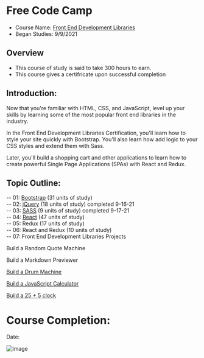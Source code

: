 # Free Code Camp
* Course Name: [Front End Development Libraries](https://www.freecodecamp.org/learn/front-end-development-libraries/)
* Began Studies: 9/9/2021

## Overview
* This course of study is said to take 300 hours to earn. 
* This course gives a certifricate upon successful completion

## Introduction:
Now that you're familiar with HTML, CSS, and JavaScript, level up your skills by learning some of the most popular front end libraries in the industry.

In the Front End Development Libraries Certification, you'll learn how to style your site quickly with Bootstrap. You'll also learn how add logic to your CSS styles and extend them with Sass.

Later, you'll build a shopping cart and other applications to learn how to create powerful Single Page Applications (SPAs) with React and Redux.


## Topic Outline: 
-- 01: [Bootstrap](https://github.com/EO4wellness/T-I-L/blob/main/FrontEnd/freeCodeCamp/Bootstrap.md) (31 units of study)<br>
-- 02: [jQuery](https://github.com/EO4wellness/T-I-L/blob/main/FrontEnd/freeCodeCamp/jQuery.md) (18 units of study) completed 9-16-21<br>
-- 03: [SASS](https://github.com/EO4wellness/T-I-L/blob/main/FrontEnd/freeCodeCamp/SASS.md) (9 units of study) completed 9-17-21<br>
-- 04: [React](https://github.com/EO4wellness/T-I-L/blob/main/FrontEnd/freeCodeCamp/React.md) (47 units of study)<br>
-- 05: Redux (17 units of study)<br>
-- 06: React and Redux (10 units of study)<br>
-- 07: Front End Development Libraries Projects <br>

Build a Random Quote Machine 

Build a Markdown Previewer 

[Build a Drum Machine](https://github.com/EO4wellness/T-I-L/blob/main/FrontEnd/freeCodeCamp/Build-Drum-Machine.md)

[Build a JavaScript Calculator](https://github.com/EO4wellness/T-I-L/blob/main/FrontEnd/freeCodeCamp/Build-JS-Calculator.md)

[Build a 25 + 5 clock](https://github.com/EO4wellness/T-I-L/blob/main/FrontEnd/freeCodeCamp/Build-Clock.md) 

# Course Completion: 
Date: 

![image](#)
